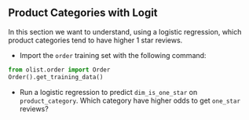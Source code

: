 ## Product Categories with Logit

In this section we want to understand, using a logistic regression, which product categories tend to have higher 1 star reviews.

- Import the `order` training set with the following command: 

```python
from olist.order import Order 
Order().get_training_data()
``` 

- Run a logistic regression to predict `dim_is_one_star` on `product_category`. Which category have higher odds to get `one_star` reviews? 

